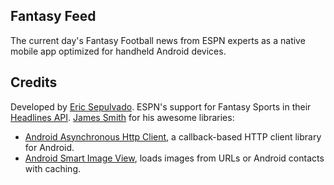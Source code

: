 Fantasy Feed
------------
The current day's Fantasy Football news from ESPN experts as a native mobile app optimized for handheld Android devices.

Credits
-------
Developed by [Eric Sepulvado][1].
ESPN's support for Fantasy Sports in their [Headlines API][2].
[James Smith][3] for his awesome libraries:
- [Android Asynchronous Http Client][4], a callback-based HTTP client library for Android.
- [Android Smart Image View][5], loads images from URLs or Android contacts with caching.

[1]: https://twitter.com/es0329 "@es0329"
[2]: http://developer.espn.com/ "ESPN API"
[3]: https://twitter.com/loopj "@loopj"
[4]: https://github.com/loopj/android-async-http "Android Asynchronous Http Client"
[5]: https://github.com/loopj/android-smart-image-view "Android Smart Image View"